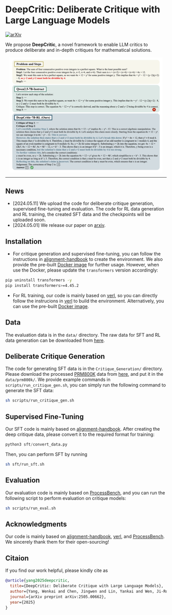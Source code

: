 # DeepCritic: Deliberate Critique with Large Language Models
[![arXiv](https://img.shields.io/badge/arXiv-2505.00662-red.svg)](https://arxiv.org/abs/2505.00662)

 We propose **DeepCritic**, a novel framework to enable LLM critics to produce deliberate and in-depth critiques for mathematical solutions. 

<div style="display: flex; justify-content: center; flex-wrap: wrap;">
    <img src="./imgs/comparison.png" style="width: 95%" />
</div>

---------

## News
- [2024.05.11] We upload the code for deliberate critique generation, supervised fine-tuning and evaluation. The code for RL data generation and RL training, the created SFT data and the checkpoints will be uploaded soon.
- [2024.05.01] We release our paper on [arxiv](https://arxiv.org/pdf/2505.00662).


## Installation
- For critique generation and supervised fine-tuning, you can follow the instructions in [alignment-handbook](https://github.com/huggingface/alignment-handbook) to create the environment. We also provide the pre-built [Docker image](https://hub.docker.com/layers/wenkyang/self-align/v24.05/images/sha256-21fb05198c783f3ece7485609b3064ffcce46bc23b152f3f6892dce41fee122f) for further usage. However, when use the Docker, please update the ``transformers`` version accordingly:
```bash
pip uninstall transformers -y
pip install transformers>=4.45.2
```

- For RL training, our code is mainly based on [verl](https://github.com/volcengine/verl), so you can directly follow the instrucions in [verl](https://github.com/volcengine/verl) to build the environment. Alternatively, you can use the pre-built [Docker image](https://hub.docker.com/layers/verlai/verl/vemlp-th2.4.0-cu124-vllm0.6.3-ray2.10-te1.7-v0.0.3/images/sha256-3c79824d78e1f039dd459f8020c82cf28d8b178134f6250b21c273cfd4dfea1d).


## Data
The evaluation data is in the ``data/`` directory. The raw data for SFT and RL data generation can be downloaded from [here](https://drive.google.com/file/d/1eeg-2X9-PSRTMJvBQv7sAmpzxZ8KXLxg/view?usp=sharing).

## Deliberate Critique Generation
The code for generating SFT data is in the ``Critique_Generation/`` directory. Please download the processed [PRM800K](https://github.com/openai/prm800k) data from [here](https://drive.google.com/file/d/1eeg-2X9-PSRTMJvBQv7sAmpzxZ8KXLxg/view?usp=sharing), and put it in the ``data/prm800k/``. We provide example commands in ``scripts/run_critique_gen.sh``, you can simply run the following command to generate the SFT data:
```bash
sh scripts/run_critique_gen.sh
```

## Supervised Fine-Tuning
Our SFT code is mainly based on [alignment-handbook](https://github.com/huggingface/alignment-handbook). After creating the deep critique data, please convert it to the required format for training:
```python
python3 sft/convert_data.py
```

Then, you can perform SFT by running
```bash
sh sft/run_sft.sh
```

## Evaluation
Our evaluation code is mainly based on [ProcessBench](https://github.com/QwenLM/ProcessBench), and you can run the following script to perform evaluation on critique models:
```bash
sh scripts/run_eval.sh
```

## Acknowledgments
Our code is mainly based on [alignment-handbook](https://github.com/huggingface/alignment-handbook), [verl](https://github.com/volcengine/verl), and [ProcessBench](https://github.com/QwenLM/ProcessBench). We sincerely thank them for their open-sourcing!

## Citaion
If you find our work helpful, please kindly cite as
```bibtex
@article{yang2025deepcritic,
  title={DeepCritic: Deliberate Critique with Large Language Models},
  author={Yang, Wenkai and Chen, Jingwen and Lin, Yankai and Wen, Ji-Rong},
  journal={arXiv preprint arXiv:2505.00662},
  year={2025}
}
```